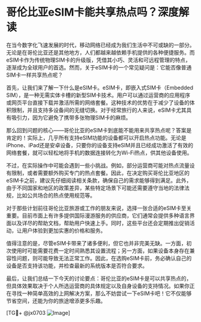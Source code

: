 # 哥伦比亚eSIM卡能共享热点吗？深度解读

在当今数字化飞速发展的时代，移动网络已经成为我们生活中不可或缺的一部分。无论是在哥伦比亚还是其他地方，人们都越来越依赖手机提供的各种便捷服务。而eSIM卡作为传统物理SIM卡的升级版，凭借其小巧、灵活和可远程管理的特点，逐渐成为全球用户的首选。然而，关于eSIM卡的一个常见疑问是：它能否像普通SIM卡一样共享热点呢？

首先，让我们来了解一下什么是eSIM卡。eSIM卡，即嵌入式SIM卡（Embedded SIM），是一种无需实体卡槽的新型SIM卡技术。用户可以通过运营商的应用程序或网页平台直接下载并激活所需的网络套餐。这种技术的优势在于减少了设备的体积限制，并且支持多设备间的无缝切换。对于经常旅行的人来说，eSIM卡尤其具有吸引力，因为它避免了携带多张物理SIM卡的麻烦。

那么回到问题的核心——哥伦比亚的eSIM卡到底能不能用来共享热点呢？答案是肯定的！实际上，几乎所有支持eSIM功能的设备都可以开启热点功能。无论是iPhone、iPad还是安卓设备，只要你的设备支持eSIM并且已经成功激活了有效的网络套餐，就可以轻松地将手机的数据连接转化为Wi-Fi热点，供其他设备使用。

不过，在实际操作中可能会遇到一些小挑战。例如，部分运营商可能对热点流量设有限制，或者需要额外购买专门的热点套餐。因此，在决定购买哥伦比亚地区的eSIM卡之前，建议先仔细阅读相关条款，确保自己的需求能够得到满足。此外，由于不同国家和地区的政策差异，某些特定场景下可能还需要遵守当地的法律法规，比如公共场合的热点使用规范等。

对于那些计划前往哥伦比亚旅游或工作的朋友来说，选择一张合适的eSIM卡至关重要。目前市面上有许多提供国际漫游服务的供应商，它们通常会提供多种语言界面以及详尽的帮助文档，帮助用户快速上手。同时，这些平台还会定期推出促销活动，让用户体验到更加实惠的价格和服务。

值得注意的是，尽管eSIM卡带来了诸多便利，但它也并非完美无缺。一方面，初次使用时可能需要花费一定时间熟悉其设置流程；另一方面，如果设备本身存在兼容性问题，则可能导致无法正常工作。因此，在选购eSIM卡前，务必确认自己的设备是否支持该功能，并检查最新的系统版本是否符合要求。

最后，让我们总结一下今天的讨论要点：哥伦比亚的eSIM卡是可以共享热点的，但具体效果取决于个人所选运营商的具体规定以及自身设备的支持情况。如果你正在寻找一种简单高效的上网解决方案，那么不妨尝试一下eSIM卡吧！它不仅能够节省空间，还能为你的旅途增添更多乐趣。

[TG💪+ @jx0703 ![Image](https://github.com/user-attachments/assets/dbca1d08-cadb-493c-b0ec-ad6f7a83f270)]